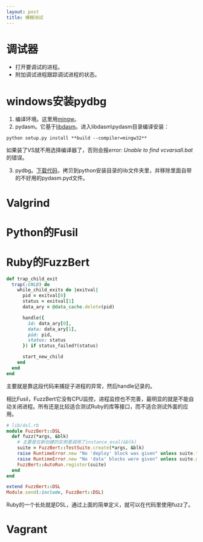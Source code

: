 ```yaml
---
layout: post
title: 模糊测试
---
```


# 调试器

* 打开要调试的进程。
* 附加调试进程跟踪调试进程的状态。

# windows安装pydbg

1. 编译环境。这里用[mingw](http://www.mingw.org/)。
2. pydasm。它基于[libdasm](http://code.google.com/p/libdasm/)。进入libdasm\pydasm目录编译安装：

```
python setup.py install **build --compiler=mingw32**
```

如果装了VS就不用选择编译器了，否则会报*error: Unable to find vcvarsall.bat*的错误。

3. pydbg。[下载代码](https://github.com/OpenRCE/pydbg)，拷贝到python安装目录的lib文件夹里，并移除里面自带的不好用的pydasm.pyd文件。

# Valgrind


# Python的Fusil

# Ruby的FuzzBert
```ruby
def trap_child_exit
  trap(:CHLD) do
    while_child_exits do |exitval|
      pid = exitval[0]
      status = exitval[1]
      data_ary = @data_cache.delete(pid)

      handle({
        id: data_ary[0],
        data: data_ary[1],
        pid: pid,
        status: status
      }) if status_failed?(status)

      start_new_child
    end
  end
end
```

主要就是靠这段代码来捕捉子进程的异常，然后handle记录的。

相比Fusil，FuzzBert它没有CPU监控，进程监控也不完善，最明显的就是不能自动关闭进程。所有还是比较适合测试Ruby的库等接口，而不适合测试外面的应用。


```ruby
# lib/dsl.rb
module FuzzBert::DSL
  def fuzz(*args, &blk)
    # 主要是在新创建的实例里调用了instance_eval(&blk)
    suite = FuzzBert::TestSuite.create(*args, &blk)
    raise RuntimeError.new "No 'deploy' block was given" unless suite.test
    raise RuntimeError.new "No 'data' blocks were given" unless suite.generators
    FuzzBert::AutoRun.register(suite)
  end
end

extend FuzzBert::DSL
Module.send(:include, FuzzBert::DSL)
```

Ruby的一个长处就是DSL，通过上面的简单定义，就可以在代码里使用fuzz了。

# Vagrant
